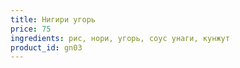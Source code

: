 ```yaml
---
title: Нигири угорь
price: 75
ingredients: рис, нори, угорь, соус унаги, кунжут
product_id: gn03
---
```



